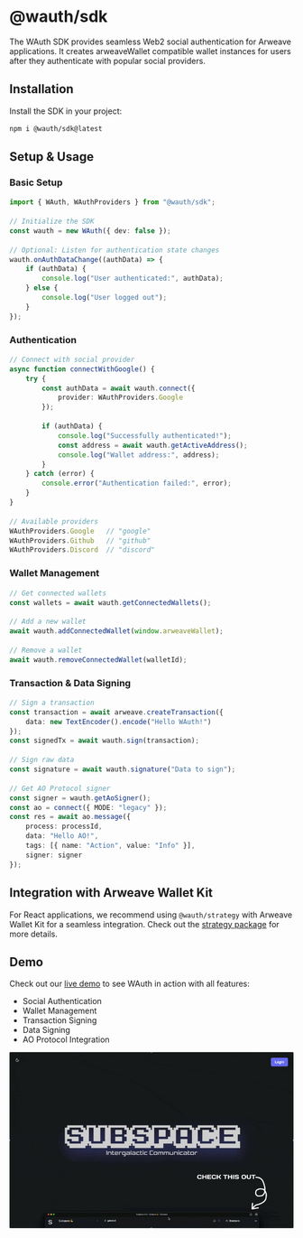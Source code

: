 # @wauth/sdk

The WAuth SDK provides seamless Web2 social authentication for Arweave applications. It creates arweaveWallet compatible wallet instances for users after they authenticate with popular social providers.

## Installation

Install the SDK in your project:

```bash
npm i @wauth/sdk@latest
```

## Setup & Usage

### Basic Setup

```ts
import { WAuth, WAuthProviders } from "@wauth/sdk";

// Initialize the SDK
const wauth = new WAuth({ dev: false });

// Optional: Listen for authentication state changes
wauth.onAuthDataChange((authData) => {
    if (authData) {
        console.log("User authenticated:", authData);
    } else {
        console.log("User logged out");
    }
});
```

### Authentication

```ts
// Connect with social provider
async function connectWithGoogle() {
    try {
        const authData = await wauth.connect({ 
            provider: WAuthProviders.Google 
        });
        
        if (authData) {
            console.log("Successfully authenticated!");
            const address = await wauth.getActiveAddress();
            console.log("Wallet address:", address);
        }
    } catch (error) {
        console.error("Authentication failed:", error);
    }
}

// Available providers
WAuthProviders.Google   // "google"
WAuthProviders.Github   // "github" 
WAuthProviders.Discord  // "discord"
```

### Wallet Management

```ts
// Get connected wallets
const wallets = await wauth.getConnectedWallets();

// Add a new wallet
await wauth.addConnectedWallet(window.arweaveWallet);

// Remove a wallet
await wauth.removeConnectedWallet(walletId);
```

### Transaction & Data Signing

```ts
// Sign a transaction
const transaction = await arweave.createTransaction({
    data: new TextEncoder().encode("Hello WAuth!")
});
const signedTx = await wauth.sign(transaction);

// Sign raw data
const signature = await wauth.signature("Data to sign");

// Get AO Protocol signer
const signer = wauth.getAoSigner();
const ao = connect({ MODE: "legacy" });
const res = await ao.message({
    process: processId,
    data: "Hello AO!",
    tags: [{ name: "Action", value: "Info" }],
    signer: signer
});
```

## Integration with Arweave Wallet Kit

For React applications, we recommend using `@wauth/strategy` with Arweave Wallet Kit for a seamless integration. Check out the [strategy package](https://github.com/ankushKun/wauth/tree/main/strategy) for more details.

## Demo

Check out our [live demo](https://github.com/ankushKun/wauth/tree/main/demo) to see WAuth in action with all features:
- Social Authentication
- Wallet Management
- Transaction Signing
- Data Signing
- AO Protocol Integration

![WAuth SDK Demo](https://raw.githubusercontent.com/ankushKun/wauth/refs/heads/main/assets/sdk.gif)

